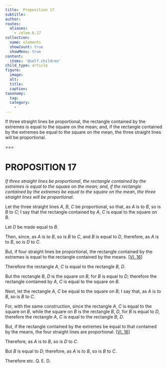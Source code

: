 ```yaml
---
title:  Proposition 17
subtitle: 
author:
routes:
  aliases:
    - /elem.6.17
collection:
  name: elements
  showCount: true
  showMenu: true
content:
  items: '@self.children'
child_type: article
figure:
  image:
  alt:
  title:
  caption:
taxonomy:
  tag:
  category:
    - 
---
```


<p><emph>If three straight lines be proportional</emph>, <emph>the rectangle contained by the extremes is equal to the square on the mean</emph>; <emph>and</emph>, <emph>if the rectangle contained by the extremes be equal to the square on the mean</emph>, <emph>the three straight lines will be proportional</emph>. </p>

===

<h1>PROPOSITION 17</h1>
<p><em>If three straight lines be proportional</em>, <em>the rectangle contained by the extremes is equal to the square on the mean</em>; <em>and</em>, <em>if the rectangle contained by the extremes be equal to the square on the mean</em>, <em>the three straight lines will be proportional</em>. </p>

<p>Let the three straight lines <em>A</em>, <em>B</em>, <em>C</em> be proportional, so that, as <em>A</em> is to <em>B</em>, so is <em>B</em> to <em>C</em>; I say that the rectangle contained by <em>A</em>, <em>C</em> is equal to the square on <em>B</em>. 
      </p>

<p>Let <em>D</em> be made equal to <em>B</em>. </p>

<p>Then, since, as <em>A</em> is to <em>B</em>, so is <em>B</em> to <em>C</em>, and <em>B</em> is equal to <em>D</em>, therefore, as <em>A</em> is to <em>B</em>, so is <em>D</em> to <em>C</em>. </p>

<p>But, if four straight lines be proportional, the rectangle contained by the extremes is equal to the rectangle contained by the means. [<a href="/elem.6.16">VI. 16</a>] </p>

<p>Therefore the rectangle <em>A</em>, <em>C</em> is equal to the rectangle <em>B</em>, <em>D</em>. </p>

<p>But the rectangle <em>B</em>, <em>D</em> is the square on <em>B</em>, for <em>B</em> is equal to <em>D</em>; therefore the rectangle contained by <em>A</em>, <em>C</em> is equal to the square on <em>B</em>. </p>

<p>Next, let the rectangle <em>A</em>, <em>C</em> be equal to the square on <em>B</em>; I say that, as <em>A</em> is to <em>B</em>, so is <em>B</em> to <em>C</em>. <pb n="229"/></p>

<p>For, with the same construction, since the rectangle <em>A</em>, <em>C</em> is equal to the square on <em>B</em>, while the square on <em>B</em> is the rectangle <em>B</em>, <em>D</em>, for <em>B</em> is equal to <em>D</em>, therefore the rectangle <em>A</em>, <em>C</em> is equal to the rectangle <em>B</em>, <em>D</em>. </p>

<p>But, if the rectangle contained by the extremes be equal to that contained by the means, the four straight lines are proportional. [<a href="/elem.6.16">VI. 16</a>] </p>

<p>Therefore, as <em>A</em> is to <em>B</em>, so is <em>D</em> to <em>C</em>. </p>

<p>But <em>B</em> is equal to <em>D</em>; <span class="center">therefore, as <em>A</em> is to <em>B</em>, so is <em>B</em> to <em>C</em>.</span>
      </p>

<p>Therefore etc. Q. E. D.</p>
